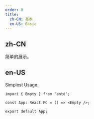 ```yaml
---
order: 0
title:
  zh-CN: 基本
  en-US: Basic
---
```


## zh-CN

简单的展示。

## en-US

Simplest Usage.

```tsx
import { Empty } from 'antd';

const App: React.FC = () => <Empty />;

export default App;
```
